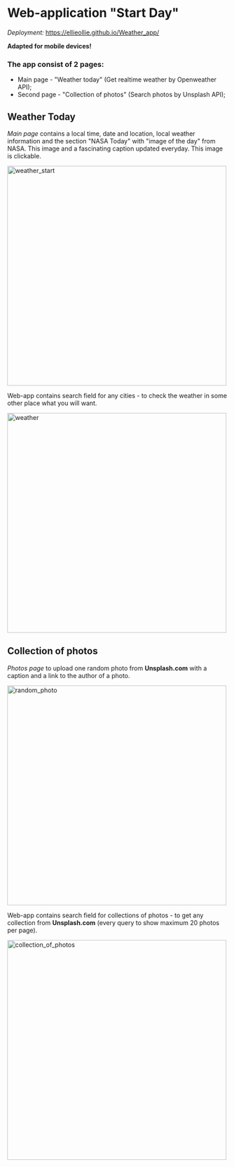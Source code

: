 # Web-application "Start Day"

*Deployment:* https://ellieollie.github.io/Weather_app/

**Adapted for mobile devices!**
### The app consist of 2 pages:
- Main page - "Weather today" (Get realtime weather by Openweather API);
- Second page - "Collection of photos" (Search photos by Unsplash API);

## Weather Today

*Main page* contains a local time, date and location, local weather information and the section "NASA Today" with "image of the day" from NASA. This image and a fascinating caption updated everyday. This image is clickable.

<div>
 <img src="https://user-images.githubusercontent.com/82253017/156354400-4e26d216-9adf-4b74-8021-61df2e502c20.png" alt="weather_start" width="500"/>
</div>

Web-app contains search field for any cities - to check the weather in some other place what you will want.
<div>
 <img src="https://user-images.githubusercontent.com/82253017/156354417-a658674d-8f69-4a8c-8ddf-dae86f26330f.png" alt="weather" width="500"/>
</div>


## Collection of photos

*Photos page* to upload one random photo from **Unsplash.com** with a caption and a link to the author of a photo.

<div>
 <img src="https://user-images.githubusercontent.com/82253017/156354425-73e9e168-dc35-4d2f-82de-63dc862dc85e.png" alt="random_photo" width="500"/>
</div>

Web-app contains search field for collections of photos - to get any collection from **Unsplash.com** (every query to show maximum 20 photos per page).

<div>
 <img src="https://user-images.githubusercontent.com/82253017/156354419-353f3a52-74cb-443c-981b-681610146f8d.png" alt="collection_of_photos" width="500"/>
</div>





































<!-- 


## Project setup
```
npm install
```

### Compiles and hot-reloads for development
```
npm run serve
```

### Compiles and minifies for production
```
npm run build
```

### Lints and fixes files
```
npm run lint
```

### Customize configuration
See [Configuration Reference](https://cli.vuejs.org/config/).
 -->
